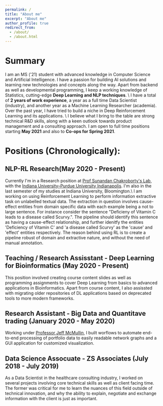 ```yaml
---
permalink: /
title: "About me"
excerpt: "About me"
author_profile: true
redirect_from: 
  - /about/
  - /about.html
---
```

# Summary
I am an MS ('21) student with advanced knowledge in Computer Science and Artificial Intelligence. I have a passion for building AI solutions and learning new technologies and concepts along the way. Apart from backend as well as developmental programming, I keep a working knowledge of Statistics, cutting-edge **Deep Learning and NLP techniques**. \\
I have a total of **2 years of work experience**, a year as a full time Data Scientist (industry), and another year as a Machine Learning Researcher (academia). Over the past year, I have tried to build a niche in Deep Reinforcement Learning and its applications. \\
I believe what I bring to the table are strong technical R&D skills, along with a keen outlook towards product management and a consulting approach. I am open to full time positions starting **May 2021** and also to **Co-ops for Spring 2021**.


# Positions (Chronologically):

## NLP-RL Research(May 2020 - Present)
Currently I'm in a Research position at [Prof Sunandan Chakroborty's Lab](https://sunchak.pages.iu.edu/causal/index.html), with the [Indiana University–Purdue University Indianapolis](https://www.iupui.edu/). I'm also in the last semester of my studies at Indiana University, Bloomington.\\
I am working on using Reinforcement Learning to perform information extractive task on unlabelled textual data. The extraction in question involves cause-effect entities from domain specific data with each example being a not to large sentence. For instance consider the sentence "Deficieny of Vitamin C leads to a disease called Scurvy.". The pipeline should identify this sentence as having a cause-effect relationship, and further idenitfy the entities 'Deficiency of Vitamin C' and 'a disease called Scurvy' as the 'cause' and 'effect' entities respectively. The reason behind using RL is to create a pipeline robust of domain and extractive nature, and without the need of manual annotation. 

## Teaching / Research Assisstant - Deep Learning for Bioinformatics (May 2020 - Present)
This position involved creating course content slides as well as programming assignments to cover Deep Learning from basics to advanced applications in Bioinformatics. Apart from course content, I also assissted with migrating older repositories of DL applications based on deprecated tools to more modern frameworks.

## Research Assistant - Big Data and Quantitave trading (January 2020 - May 2020)
Working under [Professor Jeff McMullin](https://kelley.iu.edu/faculty-research/faculty-directory/profile.cshtml?id=JEMCMULL), I built worflows to automate end-to-end processing of portfolio data to easily readable network graphs and a GUI application for customized visualization.

## Data Science Assocuate - ZS Associates (July 2018 - July 2019)
As a Data Scientist in the healthcare consulting industry, I worked on several projects involving core technical skills as well as client facing time. The former was critical for me to learn the nuances of this field outside of technical innovation, and why the ability to explain, negotiate and exchange information with the client is just as important.




